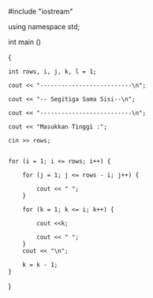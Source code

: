 #include "iostream"

using namespace std;
 
int main ()

{

    int rows, i, j, k, l = 1;
    
    cout << "--------------------------\n";
    
    cout << "-- Segitiga Sama Sisi--\n";
    
    cout << "--------------------------\n";
    
    cout << "Masukkan Tinggi :";
    
    cin >> rows;
    
  
    for (i = 1; i <= rows; i++) {
    
        for (j = 1; j <= rows - i; j++) {
        
            cout << " ";
        }
        
        for (k = 1; k <= i; k++) {
        
            cout <<k; 
            
            cout << " ";
        }
        cout << "\n";
        
        k = k - 1;
    }
}
